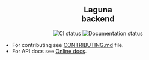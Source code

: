<h2 align="center">
    Laguna <br>
    backend
</h2>

<p align="center">
    <img src="https://github.com/SloveniaEngineering/laguna-backend/actions/workflows/rust.yml/badge.svg" alt="CI status">
    <img src="https://github.com/SloveniaEngineering/laguna-backend/actions/workflows/pages/pages-build-deployment/badge.svg" alt="Documentation status">
</p>

* For contributing see [CONTRIBUTING.md](https://github.com/SloveniaEngineering/laguna-backend/blob/master/CONTRIBUTING.md) file.
* For API docs see [Online docs](https://sloveniaengineering.github.io/laguna-backend/index.html).